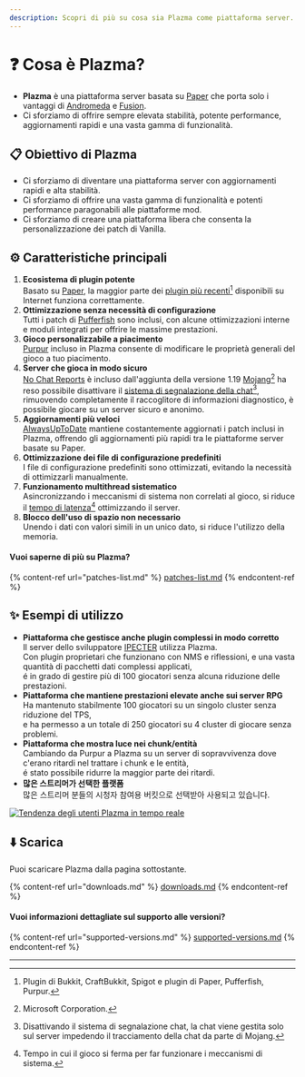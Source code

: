 ```yaml
---
description: Scopri di più su cosa sia Plazma come piattaforma server.
---
```


# ❓ Cosa è Plazma?

- **Plazma** è una piattaforma server basata su [Paper](https://github.com/PaperMC/Paper) che porta solo i vantaggi di [Andromeda](https://github.com/EarendelArchived/Andromeda) e [Fusion](https://github.com/RuinedTechnologyUnify/Fusion).
- Ci sforziamo di offrire sempre elevata stabilità, potente performance, aggiornamenti rapidi e una vasta gamma di funzionalità.

## 📋 Obiettivo di Plazma <a href="#id-1" id="id-1"></a>

- Ci sforziamo di diventare una piattaforma server con aggiornamenti rapidi e alta stabilità.
- Ci sforziamo di offrire una vasta gamma di funzionalità e potenti performance paragonabili alle piattaforme mod.
- Ci sforziamo di creare una piattaforma libera che consenta la personalizzazione dei patch di Vanilla.

## ⚙️ Caratteristiche principali <a href="#id-2" id="id-2"></a>

1. **Ecosistema di plugin potente**\
   Basato su [Paper](https://github.com/PaperMC/Paper),
   la maggior parte dei [plugin più recenti](#user-content-fn-1)[^1] disponibili su Internet funziona correttamente.
2. **Ottimizzazione senza necessità di configurazione**\
   Tutti i patch di [Pufferfish](https://github.com/pufferfish-gg/Pufferfish) sono inclusi,
   con alcune ottimizzazioni interne e moduli integrati per offrire le massime prestazioni.
3. **Gioco personalizzabile a piacimento**\
   [Purpur](https://github.com/PurpurMC/Purpur) incluso in Plazma consente di modificare
   le proprietà generali del gioco a tuo piacimento.
4. **Server che gioca in modo sicuro**\
   [No Chat Reports](https://github.com/Aizistral-Studios/No-Chat-Reports) è incluso dall'aggiunta della versione 1.19
   [Mojang](#user-content-fn-2)[^2] ha reso possibile disattivare il [sistema di segnalazione della chat](#user-content-fn-3)[^3],\
   rimuovendo completamente il raccoglitore di informazioni diagnostico, è possibile giocare su un server sicuro e anonimo.
5. **Aggiornamenti più veloci**\
   [AlwaysUpToDate](https://github.com/PlazmaMC/AlwaysUpToDate) mantiene costantemente aggiornati i patch inclusi in Plazma, offrendo gli aggiornamenti più rapidi tra le piattaforme server basate su Paper.
6. **Ottimizzazione dei file di configurazione predefiniti**\
   I file di configurazione predefiniti sono ottimizzati, evitando la necessità di ottimizzarli manualmente.
7. **Funzionamento multithread sistematico**\
   Asincronizzando i meccanismi di sistema non correlati al gioco, si riduce il [tempo di latenza](#user-content-fn-4)[^4] ottimizzando il server.
8. **Blocco dell'uso di spazio non necessario**\
   Unendo i dati con valori simili in un unico dato, si riduce l'utilizzo della memoria.

#### Vuoi saperne di più su Plazma? <a href="#etc-1" id="etc-1"></a>

{% content-ref url="patches-list.md" %}
[patches-list.md](patches-list.md)
{% endcontent-ref %}

## ✨ Esempi di utilizzo <a href="#id-3" id="id-3"></a>

- **Piattaforma che gestisce anche plugin complessi in modo corretto**\
  Il server dello sviluppatore [IPECTER](https://github.com/IPECTER) utilizza Plazma.\
  Con plugin proprietari che funzionano con NMS e riflessioni, e una vasta quantità di pacchetti dati complessi applicati,\
  é in grado di gestire più di 100 giocatori senza alcuna riduzione delle prestazioni.
- **Piattaforma che mantiene prestazioni elevate anche sui server RPG**\
  Ha mantenuto stabilmente 100 giocatori su un singolo cluster senza riduzione del TPS,\
  e ha permesso a un totale di 250 giocatori su 4 cluster di giocare senza problemi.
- **Piattaforma che mostra luce nei chunk/entità**\
  Cambiando da Purpur a Plazma su un server di sopravvivenza dove c'erano ritardi nel trattare i chunk e le entità,\
  é stato possibile ridurre la maggior parte dei ritardi.
- **많은 스트리머가 선택한 플랫폼**\
  많은 스트리머 분들의 시청자 참여용 버킷으로 선택받아 사용되고 있습니다.

<a href="https://bstats.org/plugin/server-implementation/Plazma/18047">
   <img src="https://badge.plazmamc.org/internal/bstats" alt="Tendenza degli utenti Plazma in tempo reale">
</a>

## ⬇️ Scarica

Puoi scaricare Plazma dalla pagina sottostante.

{% content-ref url="downloads.md" %}
[downloads.md](downloads.md)
{% endcontent-ref %}

#### Vuoi informazioni dettagliate sul supporto alle versioni?

{% content-ref url="supported-versions.md" %}
[supported-versions.md](supported-versions.md)
{% endcontent-ref %}

***

[^1]: Plugin di Bukkit, CraftBukkit, Spigot e plugin di Paper, Pufferfish, Purpur.

[^2]: Microsoft Corporation.

[^3]: Disattivando il sistema di segnalazione chat, la chat viene gestita solo sul server impedendo il tracciamento della chat da parte di Mojang.

[^4]: Tempo in cui il gioco si ferma per far funzionare i meccanismi di sistema.
